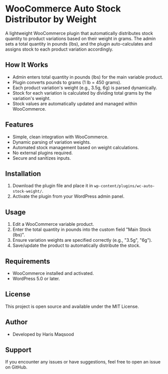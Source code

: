 # WooCommerce Auto Stock Distributor by Weight

A lightweight WooCommerce plugin that automatically distributes stock quantity to product variations based on their weight in grams. The admin sets a total quantity in pounds (lbs), and the plugin auto-calculates and assigns stock to each product variation accordingly.

## How It Works

- Admin enters total quantity in pounds (lbs) for the main variable product.
- Plugin converts pounds to grams (1 lb = 450 grams).
- Each product variation's weight (e.g., 3.5g, 6g) is parsed dynamically.
- Stock for each variation is calculated by dividing total grams by the variation's weight.
- Stock values are automatically updated and managed within WooCommerce.

## Features

- Simple, clean integration with WooCommerce.
- Dynamic parsing of variation weights.
- Automated stock management based on weight calculations.
- No external plugins required.
- Secure and sanitizes inputs.

## Installation

1. Download the plugin file and place it in `wp-content/plugins/wc-auto-stock-weight/`.
2. Activate the plugin from your WordPress admin panel.

## Usage

1. Edit a WooCommerce variable product.
2. Enter the total quantity in pounds into the custom field "Main Stock (lbs)".
3. Ensure variation weights are specified correctly (e.g., "3.5g", "6g").
4. Save/update the product to automatically distribute the stock.

## Requirements

- WooCommerce installed and activated.
- WordPress 5.0 or later.

## License

This project is open source and available under the MIT License.

## Author

- Developed by Haris Maqsood

## Support

If you encounter any issues or have suggestions, feel free to open an issue on GitHub.
